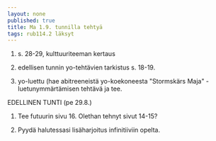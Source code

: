 ```yaml
---
layout: none
published: true
title: Ma 1.9. tunnilla tehtyä
tags: rub114.2 läksyt
---
```

1. s. 28-29, kulttuuriteeman kertaus

2. edellisen tunnin yo-tehtävien tarkistus s. 18-19.

3. yo-luettu (hae abitreeneistä yo-koekoneesta "Stormskärs Maja" - luetunymmärtämisen tehtävä ja tee.

EDELLINEN TUNTI (pe 29.8.)

1. Tee futuurin sivu 16. Olethan tehnyt sivut 14-15?

2. Pyydä halutessasi lisäharjoitus infinitiiviin opelta.